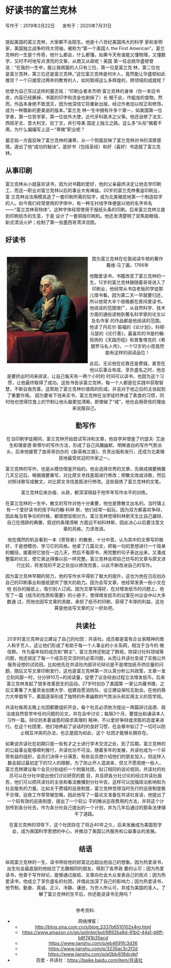 # 好读书的富兰克林

写作于：2019年2月22日        &nbsp;&nbsp;&nbsp;&nbsp;    发布于：2020年7月31日
<br><br>


提起美国的富兰克林，大家都不会陌生。他是十八世纪美国伟大的科学 家和发明家，美国独立战争的伟大领袖，被称为“第一个美国人 the First American”。富兰克林的一生是个传奇，他什么都会，什么都懂。如果今天有谁能又懂物理，又懂数学，又时不时地写点漂亮的文章，从商又从政呢！美国 第一任总统华盛顿曾说：“在我的一生中，能让我佩服的人只有三位，第一位是富兰克 林，第二位也 是富兰克林，第三位还是富兰克林。”这位富兰克林是何许人，竟然能让华盛顿如此推崇？一个只接受过两年的教育的人，如何取得这么多辉煌的，跨领域的成就呢？

他曾为自己写过这样的墓志铭：“印刷业者本杰明·富兰克林的身体（你一本旧书皮，内容已经撕掉，书面的印字和烫金也剥掉了）长 眠于此，作蛆虫的食物。然而，作品本身绝不致泯灭，因为他深信它将重新出版，经过作者加以校正和修饰，成为一种簇新的更美丽的版本。”富兰克 林一生中拥有许多个第一，如美国第一位学者，第一位哲学家，第一位驻外大使，近代牙科医术之父等。他还自修了法文、西班牙文、意大利文、拉丁文，并引导美 国走上独立之路。这么多“头衔”搁着不用，为什么偏偏写上这一“卑微”职业呢？

墓志铭一方面反映了富兰克林的谦卑，从一个侧面反映了富兰克林对书的深厚感情。道出了他“成功的秘诀”。是好书（包括圣经）和好（喜好）书造就了富兰克林。



## 从事印刷

富兰克林从小就喜欢读书，因为对书籍的爱好，他的父亲最终决定让他去学印刷工，而这一职业对富兰克林以后的事业大有裨益。20岁的富兰克林重返印刷业，富 兰克林设法用模具造了一套印刷所需的铅字，成为北美殖民地第一个制造铅字的人。如今我们经常使用的字体中，有一种无衬线字体便是以他的名字命名 ——“富兰克林哥特体”。这种字体经常使用于报纸头条的印刷。后来富兰克林又接到印刷纸币的生意，于是 设计了一套铜版印刷机。他还发清楚明了双焦距眼镜、新式清洁火炉；绘制了第一张墨西哥湾洋流图。



## 好读书

<div style='float:left; text-align: center;'><img align="left" style='float:left' src="images/franklin.jpg"><br>图为富兰克林在伦敦阅读牛顿的著作<br>戴维·马丁画，1766年<div>


他酷爱读书，书籍改变了富兰克林的一生。12岁的富兰克林跟随着哥哥进入了印刷业，他经常从书店老板的学徒那 儿借书看。因为第二天一早就要归还，所以他常大半个夜晚都在房间里读书。他阅读的范围很广，从自然科学、技术方面的通俗读物到著名科学家的论文以及名作家 的作品都是他阅读的范围。他读了丹尼尔·笛福的《论计划》，科顿·马瑟的《论行善》，最喜欢的书是约翰· 班扬的《天路历程》和普鲁塔克的《希腊罗马名人传》，一个12岁的小孩竟然能有这样的阅读品位！

此后，无论他在伦敦还是费城，甚至在他以后事业有成、享负盛名之时，他总是要挤出时间来阅读，让自己每天有一两个小时的 时间可以读书，也因为这个习惯，让他最终取得了成功。这些书告诉富兰克林，每一个人都是在实践中获取智慧，不断自我完善。这帮助了富兰克林价值观的形成，并且对于他之后的主张起到了重要作用。
因为要省下钱来买书，富兰克林在当学徒时养成了素食的习惯，同时他也觉得饮食上的节制让他头脑更加清晰。即使破了“戒”，他也会用奇怪的理由来说服自己。

 

## 勤写作

在当印刷学徒期间，富兰克林开始尝试写诗和文章，他自学并借鉴了约瑟夫· 艾迪生和理查德·斯蒂尔的写作方法，形成了自己风趣幽默、明晰直白的写作气势派头，后来他接管了由哥哥创办的《新英格兰报》，负责出版和发行，还成为北美殖民地最受欢迎的作家之一。 

富兰克林的写作，也是从模仿借鉴开始的。他会选择优秀的文章，先做成摘要搁置几天忘记后，根据摘要重写，对比原文寻找差距进行修改；把散文改成诗歌，然后对照诗歌写成散文，对比原文寻找差距进行修改。这些锻炼了富兰克林的文笔。

富兰克林后来办报、从政，都深深得益于他早年写作水平的训练。

在富兰克林的一生中，散文的写作对他十分重要，他也是靠散文出名的。当时镇上有一个爱好读书的孩子叫约翰·科林 斯，他们经常一起玩，因为双方都喜欢争辩，因此每当有争论的时候，都很想驳倒对方。富兰克林觉得科林斯天生比自己雄辩，自己在措辞的典雅、叙述的条理清晰 方面远不如科林斯，因此决心以后要注意文章的风格，力求改进。

他在偶然的机会看到一本《旁观者》的散册，十分中意，认为其中的文章写的极 好，于是想模仿、学习它的风格。他拿了几篇论文，把每一句的思想进行一个简单的概括，接着把它放在一边几天，然后不看原书，用完整的句子表达出来，又凑成 整篇的论文，使它表达得像以前一样完整。富兰克林会把自己仿写的文章与原文进行比较，将发现的不足之处加以修改完善，以此不断改进自己的写作。

因为富兰克林早期的努力，他的写作水平得到了极大的提升，这也为他在日后创办自己的印刷事业和报纸提供了很大的助力。因为会写文章，他经常发表一些小文在他 创办的报纸上，吸引别人订阅。因为文章写得好，在对增发纸币的问题上，他写了一篇《纸币的性质和需要》的小册子，使得增发纸币的议案在州议会中以大多数通 过，而他也因写文章的贡献，承担了纸币的印刷，获得了丰厚的利益，这也算是他会写文章的又一好处吧。



## 共读社

20岁时富兰克林设立建设了自己的社团：共读社。成员都是富有企业家精神的商人和手艺人，这让他们形成了有助于每一个人事业的小关系网，相当于当今的 微信群。 作为最年轻的成员和“群主”，富兰克林还制定了群规，除探讨社科领域等问题，他还规定了每一个成员在交流时的必答问题，从而让共读社变成了实施公共服务设想的试验田。比如他先在共读社内部评论辩论是不是增加纸币供应量的问题，随后又写文章印刷发行，这也是富兰克林第一次认真分析公共政策，文章一发立刻风靡一时，分分钟10万+的阅读量，促使了议会经由过程立法增发纸币。后来富兰克林发起了很多改善民生的运动。27岁时创办了美国第 一家公共藏书楼，之后又筹集了大量资金创建大学、组建自愿消防队、设立建设保险互助会。在他的鼎力大举倡导下，美国逐渐形成了独特的朴素幽默的气势派头和实用主义的哲学观。

共读社每周五晚上社团都要组织开会，每个社员必须依次提出一两篇研讨品德、政治或自然哲学中任何问题的论文，并在会中讨论；每隔3个月，要提出和诵读本人习作一篇。辩论则本着诚恳的探求真理的 精神，不以爱好争辩或求胜的态度来进行。在这个社团里，他们培养起了谈话时的良好习惯，在会章中拟订了一切可以防止相互冲突的办法，也正是因为如此，这个 社团才能够长期存在。

如果说共读社在初期只是一些有才之士进行学术交流之处，到了后期，富兰克林的的公益事业能够顺利推行，共读社功不可没。随着多年的发展，共读社成为一个非常有益的组织，会员们决得十分满意，有些会员想介绍他们的朋友加入，但这样人数会超过最初定下的12人的限额，为了防止坏人混进来，但又不愿拒绝一些人，富兰克林建议每个会员分别组织一个附属社团，拟订相同的谈论规则，共读社的社员可以在分社中提出他们讨论研究的题 目，并且把各分社讨论的经过共读社报告，他们可以把共读社的主张和看法散播到分社中去，这样可以加强政治影响和为社会服务的力量。比如关于费城的巡夜制度，富兰克林觉得当时先行的巡夜制度极不合理，巡夜工作常常被忽略，因此他写了一篇论文准备在共读社宣读，他提出了一个较有效的巡夜制度，提出了一个较公 平的摊派巡夜费用的方法，并将这个计划传到各分社去，作为各分社自己提出的一个计划，并为几年后通过的那条法律铺平了道路。

在富兰克林的领导下，这个社团存在了将近40年之久，后来发展成为美国哲学会，成为美国科学思想的中心，并推动了美国公共服务和公益事业的发展。



## 结语

纵观富兰克林的一生，读书带给他的财富远远超出他自己的想象。因为热爱读书，出生社会最底层的他结交了志趣相同的朋友，得到了各界政 要的认可；因为热爱读书，他善于写作辩论，能够通过报纸、文章向社会大众发表自己的观点；因为热爱读书，他成立了享负盛名的社团，并借此加深了自己的影响力；因为热爱读书，他节制、勤奋、真诚、正义、冷静、谦逊，为世人所认可，并成为美国的圣人。了解了富兰克林的生平后，你还能说读书无用吗？

 
<br>
参考资料:

- 网络博客：
  - http://blog.sina.com.cn/s/blog_5337b6510102x4rg.html
  - https://www.amazon.cn/gp/splinter/kol/9892ba8d-81b0-44a1-b6ff-b8f741b35acd
  - https://www.jianshu.com/p/eb4691fc3d36
  - https://www.jianshu.com/p/3235ac3c2f2d
  - https://www.jianshu.com/p/e0bb408dcdef
- 百度 - 共读社：https://baike.baidu.com/item/共读社
